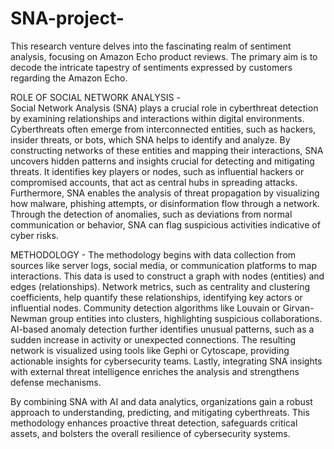 # SNA-project-
This research venture delves into the fascinating realm of sentiment analysis, focusing on Amazon Echo product reviews. The primary aim is to decode the intricate tapestry of sentiments expressed by customers regarding the Amazon Echo. 

ROLE OF SOCIAL NETWORK ANALYSIS -  
Social Network Analysis (SNA) plays a crucial role in cyberthreat detection by examining relationships and interactions within digital environments. Cyberthreats often emerge from interconnected entities, such as hackers, insider threats, or bots, which SNA helps to identify and analyze. By constructing networks of these entities and mapping their interactions, SNA uncovers hidden patterns and insights crucial for detecting and mitigating threats. It identifies key players or nodes, such as influential hackers or compromised accounts, that act as central hubs in spreading attacks. Furthermore, SNA enables the analysis of threat propagation by visualizing how malware, phishing attempts, or disinformation flow through a network. Through the detection of anomalies, such as deviations from normal communication or behavior, SNA can flag suspicious activities indicative of cyber risks.

METHODOLOGY -  The methodology begins with data collection from sources like server logs, social media, or communication platforms to map interactions. This data is used to construct a graph with nodes (entities) and edges (relationships). Network metrics, such as centrality and clustering coefficients, help quantify these relationships, identifying key actors or influential nodes. Community detection algorithms like Louvain or Girvan-Newman group entities into clusters, highlighting suspicious collaborations. AI-based anomaly detection further identifies unusual patterns, such as a sudden increase in activity or unexpected connections. The resulting network is visualized using tools like Gephi or Cytoscape, providing actionable insights for cybersecurity teams. Lastly, integrating SNA insights with external threat intelligence enriches the analysis and strengthens defense mechanisms.

By combining SNA with AI and data analytics, organizations gain a robust approach to understanding, predicting, and mitigating cyberthreats. This methodology enhances proactive threat detection, safeguards critical assets, and bolsters the overall resilience of cybersecurity systems.






